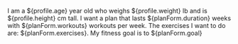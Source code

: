 I am a ${profile.age} year old who weighs ${profile.weight} lb and is ${profile.height} cm tall.
I want a plan that lasts ${planForm.duration} weeks with ${planForm.workouts} workouts per week.
The exercises I want to do are: ${planForm.exercises}. My fitness goal is to ${planForm.goal}
